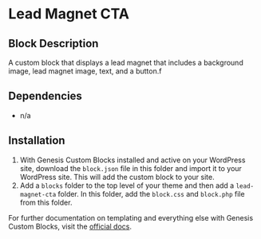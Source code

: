# Lead Magnet CTA
## Block Description
A custom block that displays a lead magnet that includes a background image, lead magnet image, text, and a button.f

## Dependencies
- n/a

## Installation
1. With Genesis Custom Blocks installed and active on your WordPress site, download the `block.json` file in this folder and import it to your WordPress site. This will add the custom block to your site.
2. Add a `blocks` folder to the top level of your theme and then add a `lead-magnet-cta` folder. In this folder, add the `block.css` and `block.php` file from this folder.

For further documentation on templating and everything else with Genesis Custom Blocks, visit the [official docs](https://developer.wpengine.com/genesis-custom-blocks/).
